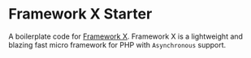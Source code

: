 # Framework X Starter

A boilerplate code for [Framework X](https://framework-x.org/). Framework X is a lightweight and blazing fast micro framework for PHP with `Asynchronous` support.
